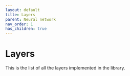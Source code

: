 ```yaml
---
layout: default
title: Layers
parent: Neural network
nav_order: 1
has_children: true
---
```


# Layers

This is the list of all the layers implemented in the library.
